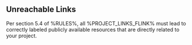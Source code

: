 ## Unreachable Links

Per section 5.4 of %RULES%, all %PROJECT_LINKS_FLINK% must lead to correctly labeled publicly available resources that are directly related to your project.
